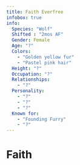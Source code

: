 ```yaml
---
title: Faith Everfree
infobox: true
info:
  Species: "Wolf"
  Shifted : "2mos AF"
  Gender: Female
  Age: "?"
  Colors:
    - "Golden yellow fur"
    - "Pastel pink hair"
  Height: "?"
  Occupation: "?"
  Relationships:
    - "?"
  Personality:
    - "?"
    - "?"
    - "?"
  Known for:
    - "Founding Furry"
    - "?"
---
```


# Faith
